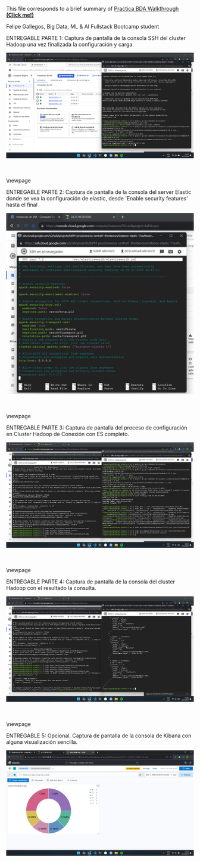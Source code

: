 This file corresponds to a brief summary of <u>[Practica BDA Walkthrough **(Click me!)**](https://www.github.com/CookieDelta/BDArch_Practica)</u>

Felipe Gallegos, Big Data, ML & AI Fullstack Bootcamp student

ENTREGABLE PARTE 1: Captura de pantalla de la consola SSH del cluster Hadoop una vez finalizada la configuración y carga.

![Hadoop configured](images/004.png)

<br><br>
\newpage

ENTREGABLE PARTE 2: Captura de pantalla de la consola del server Elastic donde se vea la configuración de elastic, desde 'Enable security features' hasta el final

![Elastic Configured](images/010.png)

<br><br>
\newpage

ENTREGABLE PARTE 3: Captura de pantalla del proceso de configuración en Cluster Hadoop de Conexión con ES completo.

![ES-Hadoop connection](images/011.png)

<br><br>
\newpage

ENTREGABLE PARTE 4: Captura de pantalla de la consola del cluster Hadoop con el resultado la consulta.

![Hadoop Query](images/012.png)

<br><br>
\newpage

ENTREGABLE 5: Opcional. Captura de pantalla de la consola de Kibana con alguna visualización sencilla.

![Kibana Dashboard](images/016.png)